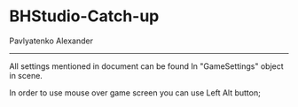 # BHStudio-Catch-up

Pavlyatenko Alexander

------------
All settings mentioned in document can be found In "GameSettings" object in scene.

In order to use mouse over game screen you can use Left Alt button;